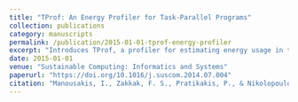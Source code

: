 ```yaml
---
title: "TProf: An Energy Profiler for Task-Parallel Programs"
collection: publications
category: manuscripts
permalink: /publication/2015-01-01-tprof-energy-profiler
excerpt: "Introduces TProf, a profiler for estimating energy usage in task-parallel applications, enabling per-task DVFS optimizations."
date: 2015-01-01
venue: "Sustainable Computing: Informatics and Systems"
paperurl: "https://doi.org/10.1016/j.suscom.2014.07.004"
citation: "Manousakis, I., Zakkak, F. S., Pratikakis, P., & Nikolopoulos, D. S. (2015). TProf: An Energy Profiler for Task-Parallel Programs. *Sustainable Computing: Informatics and Systems*, 5, 1–13. https://doi.org/10.1016/j.suscom.2014.07.004"
---
```

